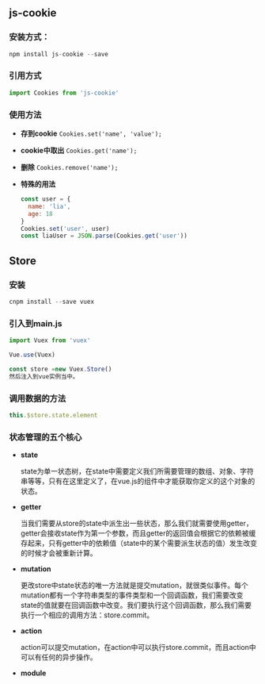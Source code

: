 ## js-cookie

### 安装方式：

```javascript
npm install js-cookie --save
```

### 引用方式

```javascript
import Cookies from 'js-cookie'
```

### 使用方法

- **存到cookie**  `Cookies.set('name', 'value');`

- **cookie中取出**  `Cookies.get('name');`

- **删除** `Cookies.remove('name');`

- **特殊的用法**

  ```javascript
  const user = {
    name: 'lia',
    age: 18
  }
  Cookies.set('user', user)
  const liaUser = JSON.parse(Cookies.get('user'))
  ```

  

## Store

### 安装

```javascript
cnpm install --save vuex
```

### 引入到main.js

```javascript
import Vuex from 'vuex'

Vue.use(Vuex)

const store =new Vuex.Store()
然后注入到vue实例当中。
```

### 调用数据的方法

```javascript
this.$store.state.element
```

### 状态管理的五个核心

- **state** 

  state为单一状态树，在state中需要定义我们所需要管理的数组、对象、字符串等等，只有在这里定义了，在vue.js的组件中才能获取你定义的这个对象的状态。

- **getter**

  当我们需要从store的state中派生出一些状态，那么我们就需要使用getter，getter会接收state作为第一个参数，而且getter的返回值会根据它的依赖被缓存起来，只有getter中的依赖值（state中的某个需要派生状态的值）发生改变的时候才会被重新计算。

- **mutation**

  更改store中state状态的唯一方法就是提交mutation，就很类似事件。每个mutation都有一个字符串类型的事件类型和一个回调函数，我们需要改变state的值就要在回调函数中改变。我们要执行这个回调函数，那么我们需要执行一个相应的调用方法：store.commit。

- **action**

  action可以提交mutation，在action中可以执行store.commit，而且action中可以有任何的异步操作。

- **module**

  







